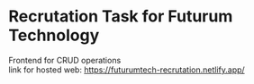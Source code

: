# Recrutation Task for Futurum Technology

Frontend for CRUD operations<br>
link for hosted web: https://futurumtech-recrutation.netlify.app/

